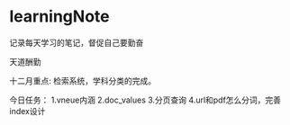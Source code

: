 # learningNote


记录每天学习的笔记，督促自己要勤奋


天道酬勤

十二月重点: 检索系统，学科分类的完成。

今日任务： 1.vneue内涵 2.doc_values 3.分页查询 4.url和pdf怎么分词，完善index设计


     
          
